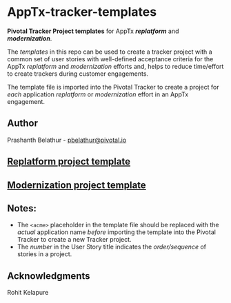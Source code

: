 # AppTx-tracker-templates
**Pivotal Tracker Project templates** for AppTx ***replatform*** and ***modernization***.

The _templates_ in this repo can be used to create a tracker project with a common set of user stories with well-defined acceptance criteria for the AppTx _replatform_ and _modernization_ efforts and, helps to reduce time/effort to create trackers during customer engagements.

The template file is imported into the Pivotal Tracker to create a project for _each_ application _replatform_ or _modernization_ effort in an AppTx engagement.

## Author
Prashanth Belathur - pbelathur@pivotal.io

## [Replatform project template](https://github.com/pivotalservices/AppTx-tracker-templates/blob/master/apptx_replatform_project_template.csv)

## [Modernization project template](https://github.com/pivotalservices/AppTx-tracker-templates/blob/master/apptx_modernization_project_template.csv)

## Notes:
- The `<acme>` placeholder in the template file should be replaced with the _actual_ application name _before_ importing the template into the Pivotal Tracker to create a new Tracker project. 
- The _number_ in the User Story title indicates the _order/sequence_ of stories in a project.

## Acknowledgments
Rohit Kelapure
